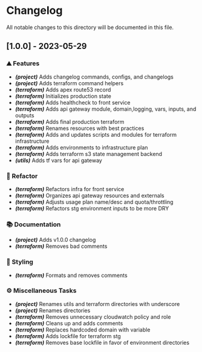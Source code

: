 # Changelog

All notable changes to this directory will be documented in this file.

## [1.0.0] - 2023-05-29

### ⛰️  Features

- ***(project)*** Adds changelog commands, configs, and changelogs
- ***(project)*** Adds terraform command helpers
- ***(terraform)*** Adds apex route53 record
- ***(terraform)*** Initializes production state
- ***(terraform)*** Adds healthcheck to front service
- ***(terraform)*** Adds api gateway module, domain,logging, vars, inputs, and outputs
- ***(terraform)*** Adds final production terraform
- ***(terraform)*** Renames resources with best practices
- ***(terraform)*** Adds and updates scripts and modules for terraform infrastructure
- ***(terraform)*** Adds environments to infrastructure plan
- ***(terraform)*** Adds terraform s3 state management backend
- ***(utils)*** Adds tf vars for api gateway

### 🚜 Refactor

- ***(terraform)*** Refactors infra for front service
- ***(terraform)*** Organizes api gateway resources and externals
- ***(terraform)*** Adjusts usage plan name/desc and quota/throttling
- ***(terraform)*** Refactors stg environment inputs to be more DRY

### 📚 Documentation

- ***(project)*** Adds v1.0.0 changelog
- ***(terraform)*** Removes bad comments

### 🎨 Styling

- ***(terraform)*** Formats and removes comments

### ⚙️ Miscellaneous Tasks

- ***(project)*** Renames utils and terraform directories with underscore
- ***(project)*** Renames directories
- ***(terraform)*** Removes unnecessary cloudwatch policy and role
- ***(terraform)*** Cleans up and adds comments
- ***(terraform)*** Replaces hardcoded domain with variable
- ***(terraform)*** Adds lockfile for terraform stg
- ***(terraform)*** Removes base lockfile in favor of environment directories

<!-- generated by git-cliff -->
